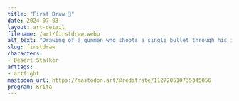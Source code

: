 ```yaml
---
title: "First Draw 🔫"
date: 2024-07-03
layout: art-detail
filename: /art/firstdraw.webp
alt_text: "Drawing of a gunmen who shoots a single bullet through his index finger. He is clad in a really cool bright red cape, and just the right amount of belts. He does not have a human face, but some kind of mechanoid face mask with some sick green goggles."
slug: firstdraw
characters:
- Desert Stalker
arttags:
- artfight
mastodon_url: https://mastodon.art/@redstrate/112720510735345856
program: Krita
---
```

